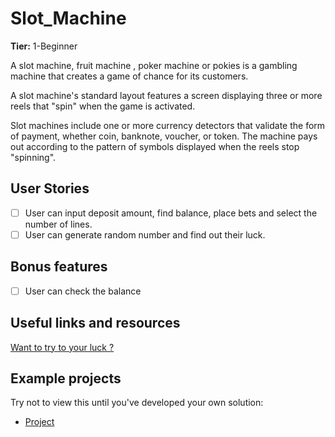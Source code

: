 # Slot_Machine 

**Tier:**  1-Beginner

A slot machine, fruit machine , poker machine or pokies is a gambling machine that creates a game of chance for its customers.

A slot machine's standard layout features a screen displaying three or more reels that "spin" when the game is activated.

Slot machines include one or more currency detectors that validate the form of payment, whether coin, banknote, voucher, or token. The machine pays out according to the pattern of symbols displayed when the reels stop "spinning". 
## User Stories

-   [ ] User can input deposit amount, find balance, place bets and select the number of lines.
-   [ ] User can generate random number and find out their luck. 

## Bonus features

-   [ ] User can check the balance

## Useful links and resources

[Want to try to your luck ?](https://en.wikipedia.org/wiki/Slot_machine)

## Example projects

Try not to view this until you've developed your own solution:


-   [Project](https://github.com/Simer13/Slow_machine_js)
